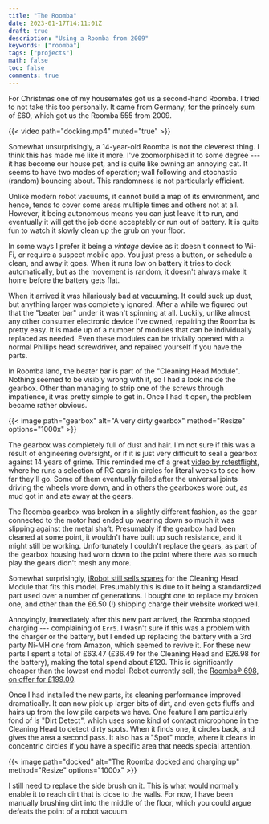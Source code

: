 ```yaml
---
title: "The Roomba"
date: 2023-01-17T14:11:01Z
draft: true
description: "Using a Roomba from 2009"
keywords: ["roomba"]
tags: ["projects"]
math: false
toc: false
comments: true
---
```


For Christmas one of my housemates got us a second-hand Roomba. I tried to not take this too personally. It came from Germany, for the princely sum of £60, which got us the Roomba 555 from 2009.

{{< video path="docking.mp4" muted="true" >}}

Somewhat unsurprisingly, a 14-year-old Roomba is not the cleverest thing. I think this has made me like it more. I've zoomorphised it to some degree --- it has become our house pet, and is quite like owning an annoying cat. It seems to have two modes of operation; wall following and stochastic (random) bouncing about. This randomness is not particularly efficient.

Unlike modern robot vacuums, it cannot build a map of its environment, and hence, tends to cover some areas multiple times and others not at all. However, it being autonomous means you can just leave it to run, and eventually it will get the job done acceptably or run out of battery. It is quite fun to watch it slowly clean up the grub on your floor.

In some ways I prefer it being a *vintage* device as it doesn't connect to Wi-Fi, or require a suspect mobile app. You just press a button, or schedule a clean, and away it goes. When it runs low on battery it tries to dock automatically, but as the movement is random, it doesn't always make it home before the battery gets flat.

When it arrived it was hilariously bad at vacuuming. It could suck up dust, but anything larger was completely ignored. After a while we figured out that the "beater bar" under it wasn't spinning at all. Luckily, unlike almost any other consumer electronic device I've owned, repairing the Roomba is pretty easy. It is made up of a number of modules that can be individually replaced as needed. Even these modules can be trivially opened with a normal Phillips head screwdriver, and repaired yourself if you have the parts.

In Roomba land, the beater bar is part of the "Cleaning Head Module". Nothing seemed to be visibly wrong with it, so I had a look inside the gearbox. Other than managing to strip one of the screws through impatience, it was pretty simple to get in. Once I had it open, the problem became rather obvious.

{{< image path="gearbox" alt="A very dirty gearbox" method="Resize" options="1000x" >}}

The gearbox was completely full of dust and hair. I'm not sure if this was a result of engineering oversight, or if it is just very difficult to seal a gearbox against 14 years of grime. This reminded me of a great [video by rctestflight](https://youtu.be/YhwthSaLgh4?t=1714), where he runs a selection of RC cars in circles for literal weeks to see how far they'll go. Some of them eventually failed after the universal joints driving the wheels wore down, and in others the gearboxes wore out, as mud got in and ate away at the gears.

The Roomba gearbox was broken in a slightly different fashion, as the gear connected to the motor had ended up wearing down so much it was slipping against the metal shaft. Presumably if the gearbox had been cleaned at some point, it wouldn't have built up such resistance, and it might still be working. Unfortunately I couldn't replace the gears, as part of the gearbox housing had worn down to the point where there was so much play the gears didn't mesh any more.

Somewhat surprisingly, [iRobot still sells spares](https://www.irobot.co.uk/en_GB/enhanced-cleaning-head-for-roomba-500/600/700/21917.html) for the Cleaning Head Module that fits this model. Presumably this is due to it being a standardized part used over a number of generations. I bought one to replace my broken one, and other than the £6.50 (!) shipping charge their website worked well.

Annoyingly, immediately after this new part arrived, the Roomba stopped charging --- complaining of `Err5`. I wasn't sure if this was a problem with the charger or the battery, but I ended up replacing the battery with a 3rd party Ni-MH one from Amazon, which seemed to revive it. For these new parts I spent a total of £63.47 (£36.49 for the Cleaning Head and £26.98 for the battery), making the total spend about £120. This is significantly cheaper than the lowest end model iRobot currently sell, the [Roomba® 698, on offer for £199.00](https://web.archive.org/web/20230117175042/https://www.irobot.co.uk/en_GB/irobot-roomba-692/R692040.html). 

Once I had installed the new parts, its cleaning performance improved dramatically. It can now pick up larger bits of dirt, and even gets fluffs and hairs up from the low pile carpets we have. One feature I am particularly fond of is "Dirt Detect", which uses some kind of contact microphone in the Cleaning Head to detect dirty spots. When it finds one, it circles back, and gives the area a second pass. It also has a "Spot" mode, where it cleans in concentric circles if you have a specific area that needs special attention.

{{< image path="docked" alt="The Roomba docked and charging up" method="Resize" options="1000x" >}}

I still need to replace the side brush on it. This is what would normally enable it to reach dirt that is close to the walls. For now, I have been manually brushing dirt into the middle of the floor, which you could argue defeats the point of a robot vacuum.
